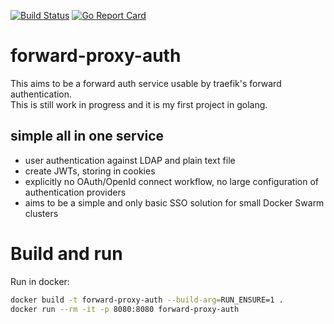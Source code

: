 [![Build Status](https://travis-ci.org/kekru/forward-proxy-auth.svg?branch=master)](https://travis-ci.org/kekru/forward-proxy-auth)
[![Go Report Card](https://goreportcard.com/badge/github.com/kekru/forward-proxy-auth)](https://goreportcard.com/report/github.com/kekru/forward-proxy-auth)

# forward-proxy-auth
This aims to be a forward auth service usable by traefik's forward authentication.  
This is still work in progress and it is my first project in golang.

## simple all in one service
+ user authentication against LDAP and plain text file
+ create JWTs, storing in cookies
+ explicitly no OAuth/OpenId connect workflow, no large configuration of authentication providers 
+ aims to be a simple and only basic SSO solution for small Docker Swarm clusters


# Build and run
Run in docker:  
```bash
docker build -t forward-proxy-auth --build-arg=RUN_ENSURE=1 .
docker run --rm -it -p 8080:8080 forward-proxy-auth
```
